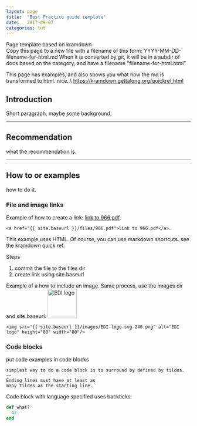 ```yaml
---
layout: page
title:  "Best Practice guide template"
date:   2017-09-07
categories: tut
---
```


Page template based on kramdown  
Copy this page to a new file with a filename of this form: YYYY-MM-DD-filename-for-html.md
When it is converted by git, it will be in a subdir of docs based on the category, and have a filename "filename-for-html.html"

This page has examples, and also shows you what how the md is transformed to html. nice. \ 
 https://kramdown.gettalong.org/quickref.html


## Introduction
Short paragraph, maybe some background.


---
## Recommendation
what the recommendation is.

---
## How to or examples
how to do it. 

### File and image links
Example of how to create a link: <a href="{{ site.baseurl }}/files/966.pdf">link to 966.pdf</a>.
~~~~
<a href="{{ site.baseurl }}/files/966.pdf">link to 966.pdf</a>. 
~~~~~
This example uses HTML. Of course, you can use markdown shortcuts. see the kramdown quick ref.

Steps
1. commit the file to the files dir
1. create link using site.baseurl


Example of a how to include an image. Same process, use the images dir and site.baseurl:
<img src="{{ site.baseurl }}/images/EDI-logo-svg-240.png" alt="EDI logo" height="80" width="80"/>

~~~
<img src="{{ site.baseurl }}/images/EDI-logo-svg-240.png" alt="EDI logo" height="80" width="80"/>
~~~~

### Code blocks
put code examples in code blocks
~~~~~
simplest way to do a code block is to surround by defined by tildes.
~~
Ending lines must have at least as
many tildes as the starting line. 
~~~~~~~~~~~


Code block with language specified uses backticks:
```ruby
def what?
  42
end
```



